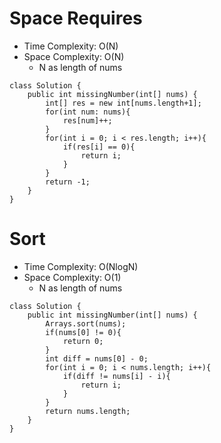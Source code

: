 # Space Requires
* Time Complexity: O(N)
* Space Complexity: O(N)
	* N as length of nums
```
class Solution {
    public int missingNumber(int[] nums) {
        int[] res = new int[nums.length+1];
        for(int num: nums){
            res[num]++;
        } 
        for(int i = 0; i < res.length; i++){
            if(res[i] == 0){
                return i;
            }
        }
        return -1;
    }
}
```

# Sort 
* Time Complexity: O(NlogN)
* Space Complexity: O(1)
	* N as length of nums
```
class Solution {
    public int missingNumber(int[] nums) {
        Arrays.sort(nums);
        if(nums[0] != 0){
            return 0;
        }
        int diff = nums[0] - 0;
        for(int i = 0; i < nums.length; i++){
            if(diff != nums[i] - i){
                return i;
            }
        }
        return nums.length;
    }
}
```